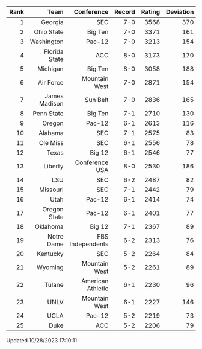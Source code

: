 | Rank  | Team                 | Conference           | Record   | Rating | Deviation |
| ---:  | ---:                 | ---:                 | ---:     | ---:   | ---:      |
| 1     | Georgia              | SEC                  | 7-0      | 3568   | 370       |
| 2     | Ohio State           | Big Ten              | 7-0      | 3371   | 161       |
| 3     | Washington           | Pac-12               | 7-0      | 3213   | 154       |
| 4     | Florida State        | ACC                  | 8-0      | 3173   | 170       |
| 5     | Michigan             | Big Ten              | 8-0      | 3058   | 188       |
| 6     | Air Force            | Mountain West        | 7-0      | 2871   | 154       |
| 7     | James Madison        | Sun Belt             | 7-0      | 2836   | 165       |
| 8     | Penn State           | Big Ten              | 7-1      | 2710   | 130       |
| 9     | Oregon               | Pac-12               | 6-1      | 2613   | 116       |
| 10    | Alabama              | SEC                  | 7-1      | 2575   | 83        |
| 11    | Ole Miss             | SEC                  | 6-1      | 2556   | 78        |
| 12    | Texas                | Big 12               | 6-1      | 2546   | 77        |
| 13    | Liberty              | Conference USA       | 8-0      | 2530   | 186       |
| 14    | LSU                  | SEC                  | 6-2      | 2487   | 82        |
| 15    | Missouri             | SEC                  | 7-1      | 2442   | 79        |
| 16    | Utah                 | Pac-12               | 6-1      | 2414   | 74        |
| 17    | Oregon State         | Pac-12               | 6-1      | 2401   | 77        |
| 18    | Oklahoma             | Big 12               | 7-1      | 2367   | 89        |
| 19    | Notre Dame           | FBS Independents     | 6-2      | 2313   | 76        |
| 20    | Kentucky             | SEC                  | 5-2      | 2264   | 84        |
| 21    | Wyoming              | Mountain West        | 5-2      | 2261   | 89        |
| 22    | Tulane               | American Athletic    | 6-1      | 2230   | 96        |
| 23    | UNLV                 | Mountain West        | 6-1      | 2227   | 146       |
| 24    | UCLA                 | Pac-12               | 5-2      | 2219   | 73        |
| 25    | Duke                 | ACC                  | 5-2      | 2206   | 79        |

Updated 10/28/2023 17:10:11
